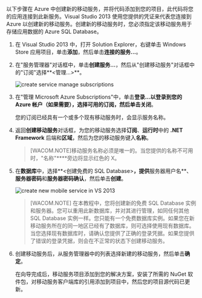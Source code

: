 

以下步骤在 Azure 中创建新的移动服务，并将代码添加到您的项目，此代码将您的应用连接到此新服务。Visual Studio 2013 使用您提供的凭证来代表您连接到 Azure 以创建新的移动服务。创建新的移动服务时，您必须指定该移动服务用于存储应用数据的 Azure SQL Database。 

1. 在 Visual Studio 2013 中，打开 Solution Explorer，右键单击 Windows Store 应用项目，单击**添加**，然后单击**连接的服务...**。 

2. 在"服务管理器"对话框中，单击**创建服务...**，然后从"创建移动服务"对话框中的"订阅"选择**&lt;管理...&gt;**。  

	![create service manage subscriptions](./media/mobile-services-dotnet-backend-create-new-service-vs2013/mobile-create-service-from-vs2013.png)

3. 在"管理 Microsoft Azure Subscriptions"中，单击**登录...**以登录到您的 Azure 帐户（如果需要），选择可用的订阅，然后单击**关闭**。

	您的订阅已经具有一个或多个现有移动服务时，会显示服务名称。 

5. 返回**创建移动服务**对话框，为您的移动服务选择**订阅**、**运行时**中的 **.NET Framework** 后端和**区域**，然后为您的移动服务键入**名称**。

	>[WACOM.NOTE]移动服务名称必须是唯一的。当您提供的名称不可用时，"名称"****旁边将显示红色的 X。 

6. 在**数据库**中，选择**&lt;创建免费的 SQL Database&gt;**，提供**服务器用户名**、**服务器密码**和**服务器密码确认**，然后单击**创建**。

  	![create new mobile service in VS 2013](./media/mobile-services-dotnet-backend-create-new-service-vs2013/mobile-create-service-from-vs2013-2.png)

	> [WACOM.NOTE]
	> 在本教程中，您将创建新的免费 SQL Database 实例和服务器。您可以重用此新数据库，并对其进行管理，如同任何其他 SQL Database 实例一样。您只能有一个免费数据库实例。如果您在新移动服务所在的同一地区已经有了数据库，则可选择使用现有数据库。当您选择现有数据库时，请确认您提供了正确的登录凭据。如果您提供了错误的登录凭据，则会在不正常的状态下创建移动服务。

7. 创建移动服务后，从服务管理器中的列表选择新建的移动服务，然后单击**确定**。
 
   	在向导完成后，移动服务项目添加到您的解决方案，安装了所需的 NuGet 软件包，对移动服务客户端库的引用添加到项目中，然后您的项目源代码已更新。

